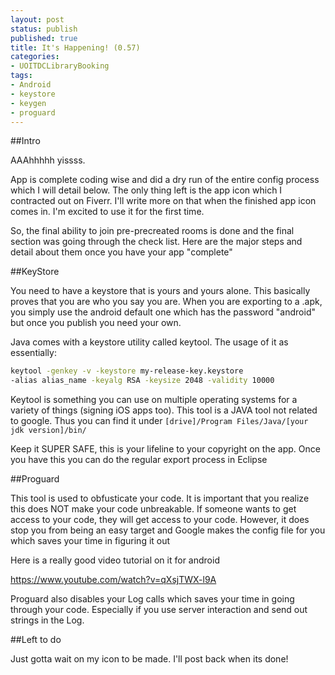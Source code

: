 ```yaml
---
layout: post
status: publish
published: true
title: It's Happening! (0.57)
categories:
- UOITDCLibraryBooking
tags:
- Android
- keystore
- keygen
- proguard
---
```

##Intro

AAAhhhhh yissss.

App is complete coding wise and did a dry run of the entire config
process which I will detail below. The only thing left is the app icon
which I contracted out on Fiverr. I'll write more on that when the
finished app icon comes in. I'm excited to use it for the first time.

So, the final ability to join pre-precreated rooms is done and the final
section was going through the check list. Here are the major steps and
detail about them once you have your app "complete"

##KeyStore

You need to have a keystore that is yours and yours alone. This
basically proves that you are who you say you are. When you are
exporting to a .apk, you simply use the android default one which has
the password "android" but once you publish you need your own. 

Java comes with a keystore utility called keytool. The usage of it
as essentially:

```bash
keytool -genkey -v -keystore my-release-key.keystore
-alias alias_name -keyalg RSA -keysize 2048 -validity 10000
```

Keytool is something you can use on multiple operating systems for a variety of things (signing iOS apps too). This tool is a JAVA tool not related to google. Thus you can find it under `[drive]/Program Files/Java/[your jdk version]/bin/`

Keep it SUPER SAFE, this is your lifeline to your copyright on the app. Once you have this you can do the regular export process in Eclipse

##Proguard

This tool is used to obfusticate your code. It is important that you realize this does NOT make your code unbreakable. If someone wants to get access to your code, they will get access to your code. However, it does stop you from being an easy target and Google makes the config file for you which saves your time in figuring it out

Here is a really good video tutorial on it for android

https://www.youtube.com/watch?v=qXsjTWX-l9A

Proguard also disables your Log calls which saves your time in going through your code. Especially if you use server interaction and send out strings in the Log.

##Left to do

Just gotta wait on my icon to be made. I'll post back when its done!
